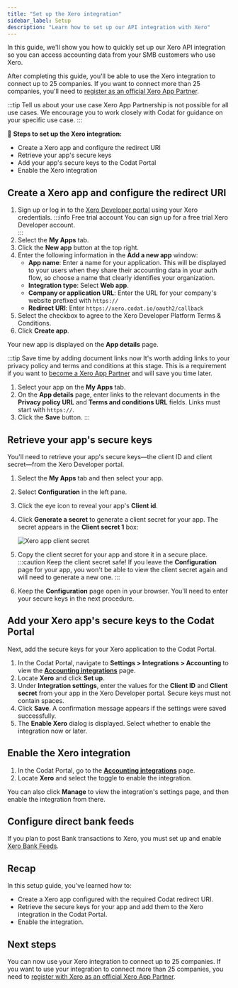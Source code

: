 ```yaml
---
title: "Set up the Xero integration"
sidebar_label: Setup
description: "Learn how to set up our API integration with Xero"
---
```


In this guide, we'll show you how to quickly set up our Xero API integration so you can access accounting data from your SMB customers who use Xero.

After completing this guide, you'll be able to use the Xero integration to connect up to 25 companies. If you want to connect more than 25 companies, you'll need to [register as an official Xero App Partner](/integrations/accounting/xero/xero-app-partner-program).

:::tip Tell us about your use case
Xero App Partnership is not possible for all use cases. We encourage you to work closely with Codat for guidance on your specific use case.
:::

🚀 **Steps to set up the Xero integration:**

- Create a Xero app and configure the redirect URI
- Retrieve your app's secure keys
- Add your app's secure keys to the Codat Portal
- Enable the Xero integration

## Create a Xero app and configure the redirect URI

1. Sign up or log in to the [Xero Developer portal](https://developer.xero.com/) using your Xero credentials.
   :::info Free trial account
   You can sign up for a free trial Xero Developer account.   
   :::
2. Select the **My Apps** tab.
2. Click the **New app** button at the top right.
3. Enter the following information in the **Add a new app** window:
   - **App name**: Enter a name for your application. This will be displayed to your users when they share their accounting data in your auth flow, so choose a name that clearly identifies your organization.
   - **Integration type**: Select **Web app**.
   - **Company or application URL**: Enter the URL for your company's website prefixed with `https://`
   - **Redirect URI**: Enter `https://xero.codat.io/oauth2/callback`
4. Select the checkbox to agree to the Xero Developer Platform Terms & Conditions.
5. Click **Create app**.

Your new app is displayed on the **App details** page.

:::tip Save time by adding document links now
It's worth adding links to your privacy policy and terms and conditions at this stage. This is a requirement if you want to [become a Xero App Partner](/integrations/accounting/xero/xero-app-partner-program) and will save you time later.

1. Select your app on the **My Apps** tab.
2. On the **App details** page, enter links to the relevant documents in the **Privacy policy URL** and **Terms and conditions URL** fields. Links must start with `https://`.
3. Click the **Save** button.
:::

## Retrieve your app's secure keys

You'll need to retrieve your app's secure keys&mdash;the client ID and client secret&mdash;from the Xero Developer portal.

1. Select the **My Apps** tab and then select your app.
2. Select **Configuration** in the left pane.
3. Click the eye icon to reveal your app's **Client id**.
4. Click **Generate a secret** to generate a client secret for your app. The secret appears in the **Client secret 1** box:

   ![Xero app client secret](/img/integrations/accounting/xero/xero_app-client-secret-1-field-obscured.png "The app configuration page in the Xero Developer portal showing a generated client secret.")

5. Copy the client secret for your app and store it in a secure place.
   :::caution Keep the client secret safe!
   If you leave the **Configuration** page for your app, you won't be able to view the client secret again and will need to generate a new one.
   :::
6. Keep the **Configuration** page open in your browser. You'll need to enter your secure keys in the next procedure.

## Add your Xero app's secure keys to the Codat Portal

Next, add the secure keys for your Xero application to the Codat Portal.

1. In the Codat Portal, navigate to **Settings > Integrations > Accounting** to view the [**Accounting integrations**](https://app.codat.io/settings/integrations/accounting) page.
2. Locate **Xero** and click **Set up**.
3. Under **Integration settings**, enter the values for the **Client ID** and **Client secret** from your app in the Xero Developer portal. Secure keys must not contain spaces.
4. Click **Save**. A confirmation message appears if the settings were saved successfully.
5. The **Enable Xero** dialog is displayed. Select whether to enable the integration now or later.

## Enable the Xero integration

1. In the Codat Portal, go to the [**Accounting integrations**](https://app.codat.io/settings/integrations/accounting) page.
2. Locate **Xero** and select the toggle to enable the integration.

You can also click **Manage** to view the integration's settings page, and then enable the integration from there.

## Configure direct bank feeds

If you plan to post Bank transactions to Xero, you must set up and enable [Xero Bank Feeds](/bank-feeds-api/xero-bank-feeds/).

## Recap

In this setup guide, you've learned how to:

- Create a Xero app configured with the required Codat redirect URI.
- Retrieve the secure keys for your app and add them to the Xero integration in the Codat Portal.
- Enable the integration.

## Next steps

You can now use your Xero integration to connect up to 25 companies. If you want to use your integration to connect more than 25 companies, you need to [register with Xero as an official Xero App Partner](/integrations/accounting/xero/xero-app-partner-program).
